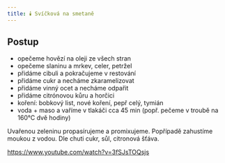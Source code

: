 ```yaml
---
title: 🕯️ Svíčková na smetaně
---
```


## Postup

- opečeme hovězí na oleji ze všech stran
- opečeme slaninu a mrkev, celer, petržel
- přidáme cibuli a pokračujeme v restování
- přidáme cukr a necháme zkaramelizovat
- přidáme vinný ocet a necháme odpařit
- přidáme citrónovou kůru a horčici
- koření: bobkový list, nové koření, pepř celý, tymián
- voda + maso a vaříme v tlakáči cca 45 min (popř. pečeme v troubě na 160°C dvě
  hodiny)

Uvařenou zeleninu propasírujeme a promixujeme. Popřípadě zahustíme moukou z
vodou. Dle chuti cukr, sůl, citronová šťáva.

https://www.youtube.com/watch?v=3fSJsTOQsjs
